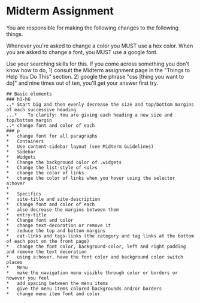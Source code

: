 # Midterm Assignment
You are responsible for making the following changes to the following things. 

Whenever you're asked to change a color you MUST use a hex color. When you are asked to change a font, you MUST use a google font.

Use your searching skills for this. If you come across something you don't know how to do, 1) consult the Midterm assignment page in the "Things to Help You Do This" section. 2) google the phrase "css [thing you want to do]" and nine times out of ten, you'll get your answer first try.


	## Basic elements
	###	h1-h6
	..*	Start big and then evenly decrease the size and top/bottom margins of each successive heading
	...*	To clarify: You are giving each heading a new size and top/bottom margin
	..*	change font and color of each
	###	p
	*	change font for all paragraphs
	*	Containers
	*	Use content-sidebar layout (see Midterm Guidelines)
	*	Sidebar
	*	Widgets
	*	Change the background color of .widgets
	*	Change the list-style of <ul>s
	*	change the color of links 
	*	change the color of links when you hover using the selector a:hover
	*	
	*	Specifics
	*	site-title and site-description
	*	Change font and color of each
	*	also decrease the margins between them
	*	entry-title
	*	Change font and color
	*	change text-decoration or remove it
	*	reduce the top and bottom margins
	*	cat-links and tags-links (the category and tag links at the bottom of each post on the front page)
	*	change the font color, background-color, left and right padding and remove the text decoration
	*	using a:hover, have the font color and background color switch places
	*	Menu
	*	make the navigation menu visible through color or borders or however you feel
	*	add spacing between the menu items
	*	give the menu items colored backgrounds and/or borders
	*	change menu item font and color



